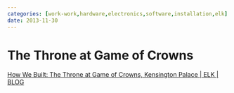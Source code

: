 ```yaml
---
categories: [work-work,hardware,electronics,software,installation,elk] 
date: 2013-11-30
---
```


# The Throne at Game of Crowns

[How We Built: The Throne at Game of Crowns, Kensington Palace | ELK | BLOG](http://elkworks.co.uk/blog/how-we-built-game-of-crowns-throne/)